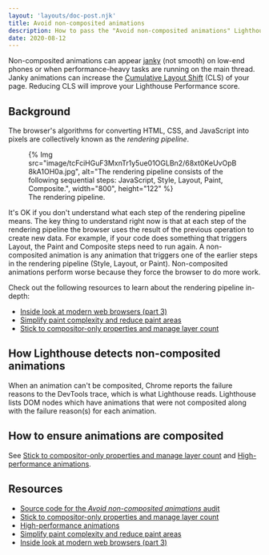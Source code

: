 ```yaml
---
layout: 'layouts/doc-post.njk'
title: Avoid non-composited animations
description: How to pass the "Avoid non-composited animations" Lighthouse audit.
date: 2020-08-12
---
```


Non-composited animations can appear [janky](https://en.wiktionary.org/wiki/jank) (not smooth) on low-end phones or when
performance-heavy tasks are running on the main thread. Janky animations can increase the
[Cumulative Layout Shift](https://web.dev/cls/) (CLS) of your page. Reducing CLS will improve your
Lighthouse Performance score.

## Background

The browser's algorithms for converting HTML, CSS, and JavaScript into pixels are collectively known
as the _rendering pipeline_.

<figure>
  {% Img src="image/tcFciHGuF3MxnTr1y5ue01OGLBn2/68xt0KeUvOpB8kA1OH0a.jpg", alt="The rendering pipeline consists of the following sequential steps: JavaScript, Style, Layout, Paint, Composite.", width="800", height="122" %}
  <figcaption>The rendering pipeline.</figcaption>
</figure>

It's OK if you don't understand what each step of the rendering pipeline means. The key thing to
understand right now is that at each step of the rendering pipeline the browser uses the result of
the previous operation to create new data. For example, if your code does something that triggers
Layout, the Paint and Composite steps need to run again. A non-composited animation is any animation
that triggers one of the earlier steps in the rendering pipeline (Style, Layout, or Paint).
Non-composited animations perform worse because they force the browser to do more work.

Check out the following resources to learn about the rendering pipeline in-depth:

- [Inside look at modern web browsers (part 3)][inside]
- [Simplify paint complexity and reduce paint areas][paint]
- [Stick to compositor-only properties and manage layer count][compositor]

## How Lighthouse detects non-composited animations

When an animation can't be composited, Chrome reports the failure reasons to the DevTools trace,
which is what Lighthouse reads. Lighthouse lists DOM nodes which have animations that were not
composited along with the failure reason(s) for each animation.

## How to ensure animations are composited

See [Stick to compositor-only properties and manage layer count][compositor] and
[High-performance animations][animations].

## Resources

- [Source code for the _Avoid non-composited animations_ audit](https://github.com/GoogleChrome/lighthouse/blob/master/lighthouse-core/audits/non-composited-animations.js)
- [Stick to compositor-only properties and manage layer count][compositor]
- [High-performance animations][animations]
- [Simplify paint complexity and reduce paint areas][paint]
- [Inside look at modern web browsers (part 3)][inside]

[compositor]: https://web.dev/stick-to-compositor-only-properties-and-manage-layer-count/
[animations]: https://web.dev/animations-guide/
[paint]: https://web.dev/simplify-paint-complexity-and-reduce-paint-areas/
[inside]: /blog/inside-browser-part3/
